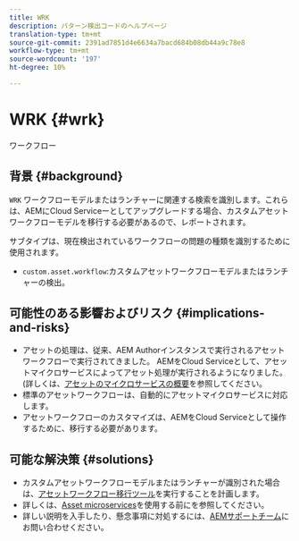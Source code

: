 ```yaml
---
title: WRK
description: パターン検出コードのヘルプページ
translation-type: tm+mt
source-git-commit: 2391ad7851d4e6634a7bacd684b08db44a9c78e8
workflow-type: tm+mt
source-wordcount: '197'
ht-degree: 10%

---
```



# WRK {#wrk}

ワークフロー

## 背景 {#background}

`WRK` ワークフローモデルまたはランチャーに関連する検索を識別します。これらは、AEMにCloud Serviceーとしてアップグレードする場合、カスタムアセットワークフローモデルを移行する必要があるので、レポートされます。

サブタイプは、現在検出されているワークフローの問題の種類を識別するために使用されます。

* `custom.asset.workflow`:カスタムアセットワークフローモデルまたはランチャーの検出。

## 可能性のある影響およびリスク {#implications-and-risks}

* アセットの処理は、従来、AEM Authorインスタンスで実行されるアセットワークフローで実行されてきました。 AEMをCloud Serviceとして、アセットマイクロサービスによってアセット処理が実行されるようになりました。 (詳しくは、[アセットのマイクロサービスの概要](https://experienceleague.adobe.com/docs/experience-manager-cloud-service/assets/asset-microservices-overview.html?lang=ja)を参照してください。
* 標準のアセットワークフローは、自動的にアセットマイクロサービスに対応します。
* アセットワークフローのカスタマイズは、AEMをCloud Serviceとして操作するために、移行する必要があります。

## 可能な解決策 {#solutions}

* カスタムアセットワークフローモデルまたはランチャーが識別された場合は、[アセットワークフロー移行ツール](https://experienceleague.adobe.com/docs/experience-manager-cloud-service/moving/refactoring-tools/asset-workflow-migration-tool.html)を実行することを計画します。
* 詳しくは、[Asset microservices](https://experienceleague.adobe.com/docs/experience-manager-cloud-service/assets/manage/asset-microservices-configure-and-use.html?lang=ja)を使用する前にを参照してください。
* 詳しい説明を入手したり、懸念事項に対処するには、[AEMサポートチーム](https://helpx.adobe.com/enterprise/using/support-for-experience-cloud.html)にお問い合わせください。
